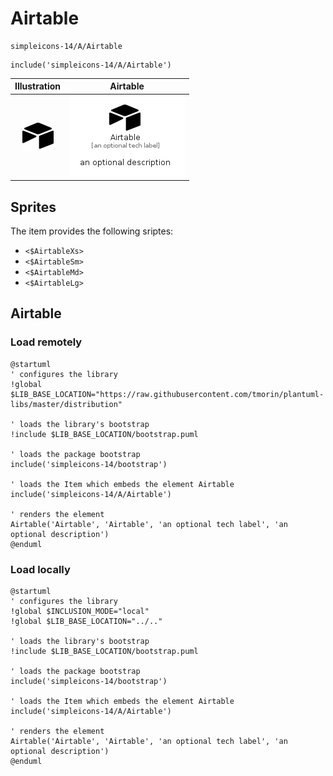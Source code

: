 # Airtable


```text
simpleicons-14/A/Airtable
```

```text
include('simpleicons-14/A/Airtable')
```



| Illustration | Airtable |
| :---: | :---: |
| ![illustration for Illustration](../../simpleicons-14/A/Airtable.png) | ![illustration for Airtable](../../simpleicons-14/A/Airtable.Local.png) |



## Sprites
The item provides the following sriptes:

- `<$AirtableXs>`
- `<$AirtableSm>`
- `<$AirtableMd>`
- `<$AirtableLg>`





## Airtable

### Load remotely
```plantuml
@startuml
' configures the library
!global $LIB_BASE_LOCATION="https://raw.githubusercontent.com/tmorin/plantuml-libs/master/distribution"

' loads the library's bootstrap
!include $LIB_BASE_LOCATION/bootstrap.puml

' loads the package bootstrap
include('simpleicons-14/bootstrap')

' loads the Item which embeds the element Airtable
include('simpleicons-14/A/Airtable')

' renders the element
Airtable('Airtable', 'Airtable', 'an optional tech label', 'an optional description')
@enduml
```

### Load locally
```plantuml
@startuml
' configures the library
!global $INCLUSION_MODE="local"
!global $LIB_BASE_LOCATION="../.."

' loads the library's bootstrap
!include $LIB_BASE_LOCATION/bootstrap.puml

' loads the package bootstrap
include('simpleicons-14/bootstrap')

' loads the Item which embeds the element Airtable
include('simpleicons-14/A/Airtable')

' renders the element
Airtable('Airtable', 'Airtable', 'an optional tech label', 'an optional description')
@enduml
```

